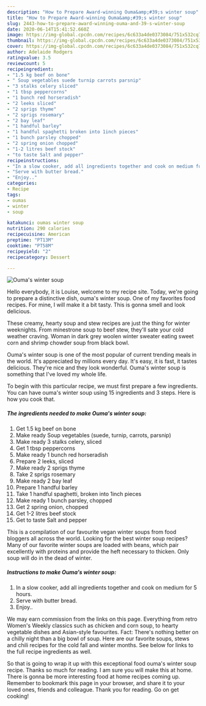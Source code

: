 ```yaml
---
description: "How to Prepare Award-winning Ouma&amp;#39;s winter soup"
title: "How to Prepare Award-winning Ouma&amp;#39;s winter soup"
slug: 2443-how-to-prepare-award-winning-ouma-and-39-s-winter-soup
date: 2020-06-14T15:41:52.660Z
image: https://img-global.cpcdn.com/recipes/6c633a4de0373084/751x532cq70/oumas-winter-soup-recipe-main-photo.jpg
thumbnail: https://img-global.cpcdn.com/recipes/6c633a4de0373084/751x532cq70/oumas-winter-soup-recipe-main-photo.jpg
cover: https://img-global.cpcdn.com/recipes/6c633a4de0373084/751x532cq70/oumas-winter-soup-recipe-main-photo.jpg
author: Adelaide Rodgers
ratingvalue: 3.5
reviewcount: 5
recipeingredient:
- "1.5 kg beef on bone"
- " Soup vegetables suede turnip carrots parsnip"
- "3 stalks celery sliced"
- "1 tbsp peppercorns"
- "1 bunch red horseradish"
- "2 leeks sliced"
- "2 sprigs thyme"
- "2 sprigs rosemary"
- "2 bay leaf"
- "1 handful barley"
- "1 handful spaghetti broken into 1inch pieces"
- "1 bunch parsley chopped"
- "2 spring onion chopped"
- "1-2 litres beef stock"
- "to taste Salt and pepper"
recipeinstructions:
- "In a slow cooker, add all ingredients together and cook on medium for 5 hours."
- "Serve with butter bread."
- "Enjoy.."
categories:
- Recipe
tags:
- oumas
- winter
- soup

katakunci: oumas winter soup 
nutrition: 290 calories
recipecuisine: American
preptime: "PT13M"
cooktime: "PT58M"
recipeyield: "2"
recipecategory: Dessert

---
```



![Ouma&#39;s winter soup](https://img-global.cpcdn.com/recipes/6c633a4de0373084/751x532cq70/oumas-winter-soup-recipe-main-photo.jpg)

Hello everybody, it is Louise, welcome to my recipe site. Today, we're going to prepare a distinctive dish, ouma&#39;s winter soup. One of my favorites food recipes. For mine, I will make it a bit tasty. This is gonna smell and look delicious.

These creamy, hearty soup and stew recipes are just the thing for winter weeknights. From minestrone soup to beef stew, they&#39;ll sate your cold weather craving. Woman in dark grey woolen winter sweater eating sweet corn and shrimp chowder soup from black bowl.

Ouma&#39;s winter soup is one of the most popular of current trending meals in the world. It's appreciated by millions every day. It's easy, it is fast, it tastes delicious. They're nice and they look wonderful. Ouma&#39;s winter soup is something that I've loved my whole life.


To begin with this particular recipe, we must first prepare a few ingredients. You can have ouma&#39;s winter soup using 15 ingredients and 3 steps. Here is how you cook that.

<!--inarticleads1-->

##### The ingredients needed to make Ouma&#39;s winter soup:

1. Get 1.5 kg beef on bone
1. Make ready  Soup vegetables (suede, turnip, carrots, parsnip)
1. Make ready 3 stalks celery, sliced
1. Get 1 tbsp peppercorns
1. Make ready 1 bunch red horseradish
1. Prepare 2 leeks, sliced
1. Make ready 2 sprigs thyme
1. Take 2 sprigs rosemary
1. Make ready 2 bay leaf
1. Prepare 1 handful barley
1. Take 1 handful spaghetti, broken into 1inch pieces
1. Make ready 1 bunch parsley, chopped
1. Get 2 spring onion, chopped
1. Get 1-2 litres beef stock
1. Get to taste Salt and pepper


This is a compilation of our favourite vegan winter soups from food bloggers all across the world. Looking for the best winter soup recipes? Many of our favorite winter soups are loaded with beans, which pair excellently with proteins and provide the heft necessary to thicken. Only soup will do in the dead of winter. 

<!--inarticleads2-->

##### Instructions to make Ouma&#39;s winter soup:

1. In a slow cooker, add all ingredients together and cook on medium for 5 hours.
1. Serve with butter bread.
1. Enjoy..


We may earn commission from the links on this page. Everything from retro Women&#39;s Weekly classics such as chicken and corn soup, to hearty vegetable dishes and Asian-style favourites. Fact: There&#39;s nothing better on a chilly night than a big bowl of soup. Here are our favorite soups, stews and chili recipes for the cold fall and winter months. See below for links to the full recipe ingredients as well. 

So that is going to wrap it up with this exceptional food ouma&#39;s winter soup recipe. Thanks so much for reading. I am sure you will make this at home. There is gonna be more interesting food at home recipes coming up. Remember to bookmark this page in your browser, and share it to your loved ones, friends and colleague. Thank you for reading. Go on get cooking!
